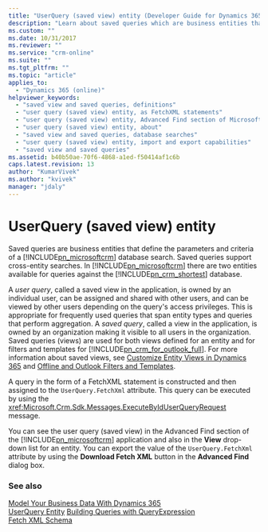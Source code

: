 ```yaml
---
title: "UserQuery (saved view) entity (Developer Guide for Dynamics 365 Customer Engagement)| MicrosoftDocs"
description: "Learn about saved queries which are business entities that define the parameters and criteria of a database search."
ms.custom: ""
ms.date: 10/31/2017
ms.reviewer: ""
ms.service: "crm-online"
ms.suite: ""
ms.tgt_pltfrm: ""
ms.topic: "article"
applies_to: 
  - "Dynamics 365 (online)"
helpviewer_keywords: 
  - "saved view and saved queries, definitions"
  - "user query (saved view) entity, as FetchXML statements"
  - "user query (saved view) entity, Advanced Find section of Microsoft Dynamics CRM"
  - "user query (saved view) entity, about"
  - "saved view and saved queries, database searches"
  - "user query (saved view) entity, import and export capabilities"
  - "saved view and saved queries"
ms.assetid: b40b50ae-70f6-4868-a1ed-f50414af1c6b
caps.latest.revision: 13
author: "KumarVivek"
ms.author: "kvivek"
manager: "jdaly"
---
```

# UserQuery (saved view) entity
Saved queries are business entities that define the parameters and criteria of a [!INCLUDE[pn_microsoftcrm](../includes/pn-microsoftcrm.md)] database search. Saved queries support cross-entity searches. In [!INCLUDE[pn_microsoftcrm](../includes/pn-microsoftcrm.md)] there are two entities available for queries against the [!INCLUDE[pn_crm_shortest](../includes/pn-crm-shortest.md)] database.  
  
 A *user query*, called a saved view in the application, is owned by an individual user, can be assigned and shared with other users, and can be viewed by other users depending on the query's access privileges. This is appropriate for frequently used queries that span entity types and queries that perform aggregation. A *saved query*, called a view in the application, is owned by an organization making it visible to all users in the organization. Saved queries (views) are used for both views defined for an entity and for filters and templates for [!INCLUDE[pn_crm_for_outlook_full](../includes/pn-crm-for-outlook-full.md)]. For more information about saved views, see [Customize Entity Views in Dynamics 365](customize-dev/customize-entity-views.md) and [Offline and Outlook Filters and Templates](outlook-client/offline-outlook-filters-templates.md).  
  
 A query in the form of a FetchXML statement is constructed and then assigned to the `UserQuery.FetchXml` attribute. This query can be executed by using the <xref:Microsoft.Crm.Sdk.Messages.ExecuteByIdUserQueryRequest> message.  
  
 You can see the user query (saved view) in the Advanced Find section of the [!INCLUDE[pn_microsoftcrm](../includes/pn-microsoftcrm.md)] application and also in the **View** drop-down list for an entity.  You can export the value of the `UserQuery.FetchXml` attribute by using the **Download Fetch XML** button in the **Advanced Find** dialog box.  
  
### See also  
 [Model Your Business Data With Dynamics 365](model-business-data.md)   
 [UserQuery Entity](entities/userquery.md)
 [Building Queries with QueryExpression](org-service/build-queries-with-queryexpression.md)   
 [Fetch XML Schema](org-service/fetchxml-schema.md)
